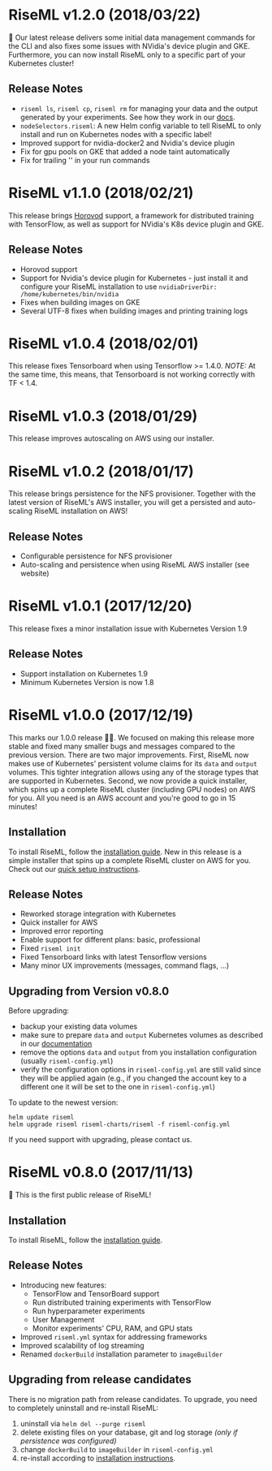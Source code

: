 # RiseML v1.2.0 (2018/03/22)

🎉 Our latest release delivers some initial data management commands for
the CLI and also fixes some issues with NVidia's device plugin and GKE.
Furthermore, you can now install RiseML only to a specific part of your
Kubernetes cluster!

## Release Notes
- `riseml ls`, `riseml cp`, `riseml rm` for managing your data and the
  output generated by your experiments. See how they work in our [docs](https://docs.riseml.com/reference/cli.html#ls).
- `nodeSelectors.riseml`: A new Helm config variable to tell RiseML to only install and run on Kubernetes nodes with a specific label!
- Improved support for nvidia-docker2 and Nvidia's device plugin
- Fix for gpu pools on GKE that added a node taint automatically
- Fix for trailing '\' in your run commands

# RiseML v1.1.0 (2018/02/21)

This release brings [Horovod](https://github.com/uber/horovod) support, a framework for distributed training with TensorFlow, as well as support for NVidia's K8s device plugin and GKE.

## Release Notes
- Horovod support
- Support for Nvidia's device plugin for Kubernetes - just install it and configure your RiseML installation to use `nvidiaDriverDir: /home/kubernetes/bin/nvidia`
- Fixes when building images on GKE
- Several UTF-8 fixes when building images and printing training logs

# RiseML v1.0.4 (2018/02/01)

This release fixes Tensorboard when using Tensorflow >= 1.4.0. *NOTE:* At the same time, this means, that Tensorboard is not working correctly with TF < 1.4.

# RiseML v1.0.3 (2018/01/29)

This release improves autoscaling on AWS using our installer.

# RiseML v1.0.2 (2018/01/17)

This release brings persistence for the NFS provisioner. Together with the latest version
of RiseML's AWS installer, you will get a persisted and auto-scaling RiseML installation on
AWS!

## Release Notes
- Configurable persistence for NFS provisioner
- Auto-scaling and persistence when using RiseML AWS installer (see website)

# RiseML v1.0.1 (2017/12/20)

This release fixes a minor installation issue with Kubernetes Version 1.9

## Release Notes
- Support installation on Kubernetes 1.9
- Minimum Kubernetes Version is now 1.8

# RiseML v1.0.0 (2017/12/19)

This marks our 1.0.0 release 🎊🎉. We focused on making this release more stable and fixed many smaller bugs and messages compared to the previous version.
There are two major improvements.
First, RiseML now makes use of Kubernetes' persistent volume claims for its `data` and `output` volumes.
This tighter integration allows using any of the storage types that are supported in Kubernetes.
Second, we now provide a quick installer, which spins up a complete RiseML cluster (including GPU nodes) on AWS for you.
All you need is an AWS account and you're good to go in 15 minutes!

## Installation
To install RiseML, follow the [installation guide](http://docs.riseml.com/install).
New in this release is a simple installer that spins up a complete RiseML cluster on AWS for you.
Check out our [quick setup instructions](http://docs.riseml.com/install/quicksetup.html).

## Release Notes
- Reworked storage integration with Kubernetes
- Quick installer for AWS
- Improved error reporting
- Enable support for different plans: basic, professional
- Fixed `riseml init`
- Fixed Tensorboard links with latest Tensorflow versions
- Many minor UX improvements (messages, command flags, ...)

## Upgrading from Version v0.8.0

Before upgrading:
- backup your existing data volumes
- make sure to prepare `data` and `output` Kubernetes volumes as described in our [documentation](http://docs.riseml.com/install/kubernetes.html#persistence)
- remove the options `data` and `output` from you installation configuration (usually `riseml-config.yml`)
- verify the configuration options in `riseml-config.yml` are still valid since they will be applied again (e.g., if you changed the account key to a different one it will be set to the one in `riseml-config.yml`)

To update to the newest version:
```
helm update riseml
helm upgrade riseml riseml-charts/riseml -f riseml-config.yml
```
If you need support with upgrading, please contact us.

# RiseML v0.8.0 (2017/11/13)

🎉 This is the first public release of RiseML!

## Installation
To install RiseML, follow the [installation guide](http://docs.riseml.com/install).

## Release Notes
- Introducing new features:
  - TensorFlow and TensorBoard support
  - Run distributed training experiments with TensorFlow
  - Run hyperparameter experiments
  - User Management
  - Monitor experiments' CPU, RAM, and GPU stats
- Improved `riseml.yml` syntax for addressing frameworks
- Improved scalability of log streaming
- Renamed `dockerBuild` installation parameter to `imageBuilder`

## Upgrading from release candidates

There is no migration path from release candidates. To upgrade, you need to completely uninstall and re-install RiseML:

1) uninstall via `helm del --purge riseml`
2) delete existing files on your database, git and log storage _(only if persistence was configured)_
3) change `dockerBuild` to `imageBuilder` in `riseml-config.yml`
4) re-install according to [installation instructions](http://docs.riseml.com/install/).
